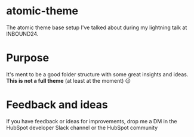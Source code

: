 # atomic-theme
The atomic theme base setup I've talked about during my lightning talk at INBOUND24. 

# Purpose
It's ment to be a good folder structure with some great insights and ideas.
<strong>This is not a full theme</strong> (at least at the moment) 😉

# Feedback and ideas
If you have feedback or ideas for improvements, drop me a DM in the HubSpot developer Slack channel or the HubSpot community
